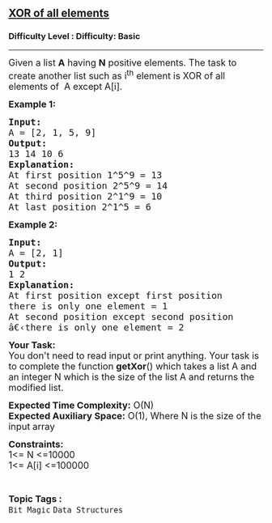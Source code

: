<h2><a href="https://www.geeksforgeeks.org/problems/xor-of-all-elements0736/1">XOR of all elements</a></h2><h3>Difficulty Level : Difficulty: Basic</h3><hr><div class="problems_problem_content__Xm_eO"><p><span style="font-size: 18px;">Given a list <strong>A</strong>&nbsp;having <strong>N</strong> positive elements. The task to create another list&nbsp;such as i<sup>th</sup>&nbsp;element&nbsp;is XOR of all elements of&nbsp;&nbsp;A&nbsp;except A[i].</span></p>
<p><strong><span style="font-size: 18px;">Example 1:</span></strong></p>
<pre><span style="font-size: 18px;"><strong>Input:</strong>
A = [2, 1, 5, 9]</span>
<span style="font-size: 18px;"><strong>Output:</strong>
13 14 10 6</span>
<span style="font-size: 18px;"><strong>Explanation:</strong>
At first position 1^5^9 = 13
At second position 2^5^9 = 14
At third position 2^1^9 = 10
At last position 2^1^5 = 6</span></pre>
<p><strong><span style="font-size: 18px;">Example 2:</span></strong></p>
<pre><span style="font-size: 18px;"><strong>Input:</strong>
A = [2, 1]</span>
<span style="font-size: 18px;"><strong>Output:</strong>
1 2
<strong>Explanation:</strong> 
At first position except first position 
there is only one element = 1
At second position except second position
â€‹there is only one element = 2</span>
</pre>
<p><span style="font-size: 18px;"><strong>Your Task:</strong>&nbsp;&nbsp;<br>You don't need to read input or print anything. Your task is to complete the function <strong>getXor</strong>() which takes a list A and an integer N which is the size of the list A and returns the modified list.</span></p>
<p><span style="font-size: 18px;"><strong>Expected Time Complexity:</strong> O(N)<br><strong>Expected Auxiliary Space:</strong> O(1), Where N is the size of the input array</span></p>
<p><span style="font-size: 18px;"><strong>Constraints:</strong><br>1&lt;= N &lt;=10000<br>1&lt;= A[i]&nbsp;&lt;=100000</span></p></div><br><p><span style=font-size:18px><strong>Topic Tags : </strong><br><code>Bit Magic</code>&nbsp;<code>Data Structures</code>&nbsp;